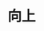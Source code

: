 ---
description: 欢乐的图片与视频。未来不知道如何，目前的打底数据很文艺的。
layout: post
results:
- primaryGenreName: Social Networking
  version: '1.0.1'
  artworkUrl100: http://a1263.phobos.apple.com/us/r30/Purple/v4/aa/82/ff/aa82ffca-a892-8981-0b8c-1d3a0c19eda8/mzl.bzqmcdyz.png
  trackViewUrl: https://itunes.apple.com/cn/app/xiang-shang/id673070997?mt=8&uo=4
  artworkUrl60: http://a1482.phobos.apple.com/us/r30/Purple/v4/a7/10/28/a710281c-d349-7a84-efe9-1494d722501b/Icon.png
  userRatingCountForCurrentVersion: 7
  sellerName: Beijing Super UP Culture Media Co., Ltd.
  supportedDevices:
  - iPhone-3GS
  - iPhone4
  - iPhone4S
  - iPad3G
  - iPhone5
  - iPadWifi
  - iPadThirdGen4G
  - iPadMini4G
  - iPad23G
  - iPadFourthGen
  - iPad2Wifi
  - iPadFourthGen4G
  - iPhone5s
  - iPadThirdGen
  - iPodTouchThirdGen
  - iPodTouchFifthGen
  - iPadMini
  - iPodTouchourthGen
  - iPhone5c
  genres:
  - 社交
  - 生活
  trackName: 向上
  description: '向上!我的生活态度


    15秒创意短视频！

    发布高清多图！

    发起投票互动！

    秀出旅行足迹！

    发现向上精英！

    汇聚：时尚界、文娱界、工商界、体育界、乐活界——6界牛人大咖，更纯粹的社交圈子！'
  price: 0
  trackId: 673070997
  releaseDate: '2013-12-30T06:20:16Z'
  screenshotUrls:
  - http://a4.mzstatic.com/us/r30/Purple6/v4/1d/6e/63/1d6e63a3-8cab-c64b-2e90-942c94a45bb2/screen1136x1136.jpeg
  - http://a1.mzstatic.com/us/r30/Purple4/v4/1c/bc/4a/1cbc4a04-6f80-763d-f79c-9c6058d6a48f/screen1136x1136.jpeg
  - http://a5.mzstatic.com/us/r30/Purple4/v4/7b/c4/2d/7bc42d84-2ab5-ba98-d543-252343d7c88a/screen1136x1136.jpeg
  - http://a4.mzstatic.com/us/r30/Purple6/v4/53/02/e2/5302e285-e36a-7dce-19ff-e425ebe8db2e/screen1136x1136.jpeg
  - http://a5.mzstatic.com/us/r30/Purple4/v4/b3/19/e2/b319e2dc-74ae-19bf-7153-3e921050b6b7/screen1136x1136.jpeg
  artistViewUrl: https://itunes.apple.com/cn/artist/beijing-super-up-culture-media/id673071000?uo=4
  primaryGenreId: 6005
  userRatingCount: 7
  averageUserRatingForCurrentVersion: 5
  kind: software
  fileSizeBytes: '14424968'
  bundleId: com.upok.up
  releaseNotes: '1.更好的兼容iOS7

    2.优化图片的上传和浏览质量

    3.优化地图功能

    4.优化性能体验'
  trackContentRating: 17+
  artistName: Beijing Super UP Culture Media Co., Ltd.
  trackCensoredName: 向上
  isGameCenterEnabled: false
  contentAdvisoryRating: 17+
  languageCodesISO2A:
  - EN
  - ZH
  - ZH
  averageUserRating: 5
  features: &a []
  wrapperType: software
  artworkUrl512: http://a1263.phobos.apple.com/us/r30/Purple/v4/aa/82/ff/aa82ffca-a892-8981-0b8c-1d3a0c19eda8/mzl.bzqmcdyz.png
  formattedPrice: 免费
  artistId: 673071000
  genreIds:
  - '6005'
  - '6012'
  currency: CNY
  ipadScreenshotUrls: *a
category: 社交
tags: tag1
resultCount: 1
title: 向上

---